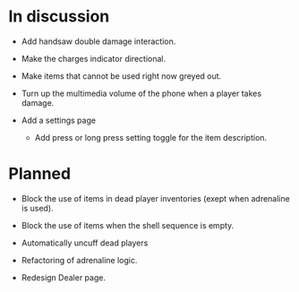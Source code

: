 # In discussion

- Add handsaw double damage interaction.

- Make the charges indicator directional.

- Make items that cannot be used right now greyed out.

- Turn up the multimedia volume of the phone when a player takes damage.

- Add a settings page
  - Add press or long press setting toggle for the item description.

# Planned

- Block the use of items in dead player inventories (exept when adrenaline is used).

- Block the use of items when the shell sequence is empty.

- Automatically uncuff dead players

- Refactoring of adrenaline logic.

- Redesign Dealer page.